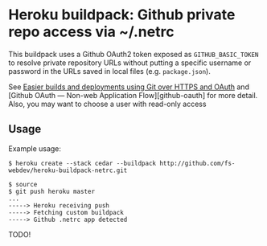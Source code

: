 Heroku buildpack: Github private repo access via ~/.netrc
===================================

This buildpack uses a Github OAuth2 token exposed as `GITHUB_BASIC_TOKEN`
to resolve private repository URLs without putting a specific username
or password in the URLs saved in local files (e.g. `package.json`).

See [Easier builds and deployments using Git over HTTPS and
OAuth][github-builds] and [Github OAuth — Non-web Application Flow][github-oauth] for more detail. Also, you may want to choose a user with read-only access 

[github-builds]: https://github.com/blog/1270-easier-builds-and-deployments-using-git-over-https-and-oauth

Usage
-----

Example usage:

    $ heroku create --stack cedar --buildpack http://github.com/fs-webdev/heroku-buildpack-netrc.git

    $ source
    $ git push heroku master
    ...
    -----> Heroku receiving push
    -----> Fetching custom buildpack
    -----> Github .netrc app detected

TODO!
